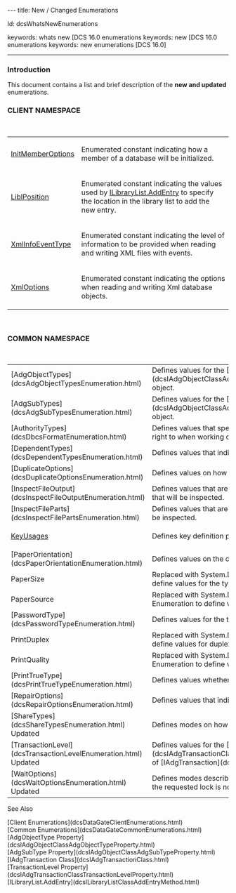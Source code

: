 <keyword name="Microsoft.Help.Keywords" content="whats new [DCS 16.0 delegates">---
title: New / Changed Enumerations

Id: dcsWhatsNewEnumerations

keywords: whats new [DCS 16.0 enumerations
keywords: new [DCS 16.0 enumerations
keywords: new enumerations [DCS 16.0]

---

### Introduction
This document contains a list and brief description of the **new and updated** enumerations. 
<br />

### CLIENT NAMESPACE
<br />

<table class="dtTABLE" id="table2" style="border-spacing: 0px; x-cell-content-align: Top" cellspacing="0" x-use-null-cells="x-use-null-cells">
            <colgroup span="1">
              <col span="1" style="WIDTH: 20%" />
              <col span="1" style="WIDTH: 70%" />
            </colgroup>
            <tr>
              <td colspan="1" rowspan="1">

[InitMemberOptions](dcsInitMemberOptionsEnumeration.html) 
</td>
              <td colspan="1" rowspan="1">

Enumerated constant indicating how a member of a database will be initialized.
</td>
            </tr>
            <tr>
              <td colspan="1" rowspan="1">

[LiblPosition](dcsLiblPositionEnumeration.html) 
</td>
              <td colspan="1" rowspan="1">

Enumerated constant indicating the values used by [ ILibraryList.AddEntry](dcsILibraryListClassAddEntryMethod.html) to specify the location in the library list to add the new entry.
</td>
            </tr>
            <tr>
              <td colspan="1" rowspan="1">

[XmlInfoEventType](dcsXmlInfoEventTypeEnumeration.html) 
</td>
              <td colspan="1" rowspan="1">

Enumerated constant indicating the level of information to be provided when reading and writing XML files with events.
</td>
            </tr>
            <tr>
              <td colspan="1" rowspan="1" style="height: 47px">

[XmlOptions](dcsXmlOptionsEnumeration.html) 
</td>
              <td colspan="1" rowspan="1" style="height: 47px">

Enumerated constant indicating the options when reading and writing Xml database objects.
</td>
            </tr>
</table>

<br />

### COMMON NAMESPACE
<br />

<table class="dtTABLE" id="Table3" style="border-spacing: 0px; x-cell-content-align: Top" cellspacing="0" x-use-null-cells="x-use-null-cells">
            <colgroup span="1">
              <col span="1" style="WIDTH: 20%" />
              <col span="1" style="WIDTH: 70%" />
            </colgroup>
            <tr>
              <td colspan="1" rowspan="1">
                [AdgObjectTypes](dcsAdgObjectTypesEnumeration.html)
              </td>
              <td colspan="1" rowspan="1">
							Defines values for the [AdgObjectType](dcsIAdgObjectClassAdgObjectTypeProperty.html)
							property of an object.
						</td>
            </tr>
            <tr>
              <td colspan="1" rowspan="1" style="height: 23px">
                [AdgSubTypes](dcsAdgSubTypesEnumeration.html)
              </td>
              <td colspan="1" rowspan="1" style="height: 23px">
							Defines values for the [AdgSubType](dcsIAdgObjectClassAdgSubTypeProperty.html)
							property of an object. 
						</td>
            </tr>
            <tr>
              <td colspan="1" rowspan="1">
                [AuthorityTypes](dcsDbcsFormatEnumeration.html)
              </td>
              <td colspan="1" rowspan="1">
							Defines values that specify the types of authority a user has a right to when 
							working on objects.
						</td>
            </tr>
            <tr>
              <td colspan="1" rowspan="1">
                [DependentTypes](dcsDependentTypesEnumeration.html)
              </td>
              <td colspan="1" rowspan="1">
							Defines values that indicate the relationship between two objects.
						</td>
            </tr>
            <tr>
              <td colspan="1" rowspan="1">
                [DuplicateOptions](dcsDuplicateOptionsEnumeration.html)
              </td>
              <td colspan="1" rowspan="1">
							Defines values on how a database file will be duplicated.
						</td>
            </tr>
            <tr>
              <td colspan="1" rowspan="1">
                [InspectFileOutput](dcsInspectFileOutputEnumeration.html)
              </td>
              <td colspan="1" rowspan="1">
							Defines values that are used to indicate the parts of a output file 
							that will be inspected.
						</td>
            </tr>
            <tr>
              <td colspan="1" rowspan="1">
                [InspectFileParts](dcsInspectFilePartsEnumeration.html)
              </td>
              <td colspan="1" rowspan="1">
							Defines values that are used to indicate the parts of a file 
							that will be inspected.
						</td>
            </tr>
            <tr>
              <td colspan="1" rowspan="1">

[KeyUsages](dcsKeyUsagesEnumeration.html) 
</td>
              <td colspan="1" rowspan="1">

Defines key definition properties which apply to a key field.
</td>
            </tr>
            <tr>
              <td colspan="1" rowspan="1">
                [PaperOrientation](dcsPaperOrientationEnumeration.html)
              </td>
              <td colspan="1" rowspan="1">
							Defines values on the orientation of the paper.
						</td>
            </tr>
            <tr>
              <td colspan="1" rowspan="1">PaperSize
						</td>
              <td colspan="1" rowspan="1">
							Replaced with
							System.Drawing.Printing.PaperKind 
      Enumeration
							to define values for the type of the paper. 
						</td>
            </tr>
            <tr>
              <td colspan="1" rowspan="1">PaperSource
						</td>
              <td colspan="1" rowspan="1">Replaced with
							System.Drawing.Printing.PaperSourceKind 
Enumeration
							to define values on the printer tray that will be used.
						</td>
            </tr>
            <tr>
              <td colspan="1" rowspan="1">
                [PasswordType](dcsPasswordTypeEnumeration.html)
              </td>
              <td colspan="1" rowspan="1">
							Defines values for the type of password for the user.
						</td>
            </tr>
            <tr>
              <td colspan="1" rowspan="1">PrintDuplex
						</td>
              <td colspan="1" rowspan="1">
							Replaced with 
							System.Drawing.Printing.Duplex 
      Enumeration
							to define values for duplex (double-sided) printing.
						</td>
            </tr>
            <tr>
              <td colspan="1" rowspan="1">PrintQuality
						</td>
              <td colspan="1" rowspan="1">
							Replaced with 
							System.Drawing.Printing.PrinterResolutionKind 
      Enumeration to define values for the print quality.
						</td>
            </tr>
            <tr>
              <td colspan="1" rowspan="1">
                [PrintTrueType](dcsPrintTrueTypeEnumeration.html)
              </td>
              <td colspan="1" rowspan="1">
							Defines values whether the True Type font will be used.
						</td>
            </tr>
            <tr>
              <td colspan="1" rowspan="1">
                [RepairOptions](dcsRepairOptionsEnumeration.html)
              </td>
              <td colspan="1" rowspan="1">
							Defines values that indicate how data will be repaired.
						</td>
            </tr>
            <tr>
              <td colspan="1" rowspan="1">
                [ShareTypes](dcsShareTypesEnumeration.html) Updated </td>
              <td colspan="1" rowspan="1">
							Defines modes on how a file will be shared.
						</td>
            </tr>
            <tr>
              <td colspan="1" rowspan="1">
                [TransactionLevel](dcsTransactionLevelEnumeration.html) Updated </td>
              <td colspan="1" rowspan="1">Defines values for the [TransactionLevel
							](dcsIAdgTransactionClassTransactionLevelProperty.html)property of [IAdgTransaction](dcsIAdgTransactionClass.html).</td>
            </tr>
            <tr>
              <td colspan="1" rowspan="1">
                [WaitOptions](dcsWaitOptionsEnumeration.html) Updated </td>
              <td colspan="1" rowspan="1">
							Defines modes describing the behavior of the Lock method when the requested 
							lock is not immediately available.
						</td>
            </tr>
</table>

See Also

<dl />
        [Client Enumerations](dcsDataGateClientEnumerations.html)
        <br />
        [Common Enumerations](dcsDataGateCommonEnumerations.html)
        <br />
        [AdgObjectType Property](dcsIAdgObjectClassAdgObjectTypeProperty.html)
        <br />
        [AdgSubType Property](dcsIAdgObjectClassAdgSubTypeProperty.html)
        <br />
        [IAdgTransaction Class](dcsIAdgTransactionClass.html)
        <br />
        [TransactionLevel 
					Property](dcsIAdgTransactionClassTransactionLevelProperty.html)
        <br />
        [ILibraryList.AddEntry](dcsILibraryListClassAddEntryMethod.html)

</keyword>
